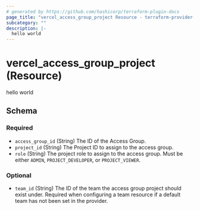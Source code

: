 ```yaml
---
# generated by https://github.com/hashicorp/terraform-plugin-docs
page_title: "vercel_access_group_project Resource - terraform-provider-vercel"
subcategory: ""
description: |-
  hello world
---
```


# vercel_access_group_project (Resource)

hello world



<!-- schema generated by tfplugindocs -->
## Schema

### Required

- `access_group_id` (String) The ID of the Access Group.
- `project_id` (String) The Project ID to assign to the access group.
- `role` (String) The project role to assign to the access group. Must be either `ADMIN`, `PROJECT_DEVELOPER`, or `PROJECT_VIEWER`.

### Optional

- `team_id` (String) The ID of the team the access group project should exist under. Required when configuring a team resource if a default team has not been set in the provider.
